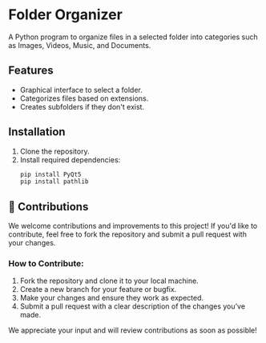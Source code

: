 # Folder Organizer

A Python program to organize files in a selected folder into categories such as Images, Videos, Music, and Documents.

## Features
- Graphical interface to select a folder.
- Categorizes files based on extensions.
- Creates subfolders if they don't exist.

## Installation
1. Clone the repository.
2. Install required dependencies:
   ```bash
   pip install PyQt5
   pip install pathlib
   ```

## 🤝 Contributions

We welcome contributions and improvements to this project! If you'd like to contribute, feel free to fork the repository and submit a pull request with your changes.

### How to Contribute:
1. Fork the repository and clone it to your local machine.
2. Create a new branch for your feature or bugfix.
3. Make your changes and ensure they work as expected.
4. Submit a pull request with a clear description of the changes you’ve made.

We appreciate your input and will review contributions as soon as possible!
